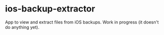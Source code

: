 # ios-backup-extractor
App to view and extract files from iOS backups. Work in progress (it doesn't do anything yet).
